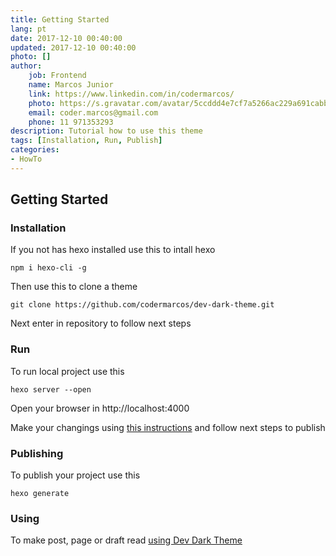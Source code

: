 ```yaml
---
title: Getting Started
lang: pt
date: 2017-12-10 00:40:00
updated: 2017-12-10 00:40:00
photo: []
author: 
    job: Frontend
    name: Marcos Junior 
    link: https://www.linkedin.com/in/codermarcos/ 
    photo: https://s.gravatar.com/avatar/5ccddd4e7cf7a5266ac229a691cabb5a?s=80
    email: coder.marcos@gmail.com 
    phone: 11 971353293
description: Tutorial how to use this theme
tags: [Installation, Run, Publish]
categories: 
- HowTo
---
```

## Getting Started

### Installation
If you not has hexo installed use this to intall hexo
```shell
npm i hexo-cli -g 
```
Then use this to clone a theme 
```shell
git clone https://github.com/codermarcos/dev-dark-theme.git
```
Next enter in repository to follow next steps

### Run
To run local project use this
```shell
hexo server --open
```
Open your browser in http://localhost:4000

Make your changings using [this instructions](/pt/Settings/Configuration) and follow next steps to publish

### Publishing
To publish your project use this
```shell
hexo generate 
```

### Using
To make post, page or draft read [using Dev Dark Theme](/pt/HowTo/Using-Dev-Dark-Theme)